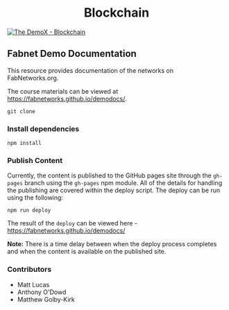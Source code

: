 
<h1 align="center">
Blockchain
</h1>

<p align="left">
    <a href="https://github.ibm.com/lucas/activation/LICENSE">
    <img src="https://img.shields.io/badge/license-Apache--2.0-blue.svg" alt="The DemoX - Blockchain" />
    </a>
</p>

## Fabnet Demo Documentation

This resource provides documentation of the networks on FabNetworks.org.

The course materials can be viewed at https://fabnetworks.github.io/demodocs/.


```
git clone
```

### Install dependencies

```
npm install
```

### Publish Content

Currently, the content is published to the GitHub pages site through the `gh-pages` branch
using the `gh-pages` npm module. All of the details for handling the publishing are covered within
the deploy script. The deploy can be run using the following:

```
npm run deploy
```

The result of the `deploy` can be viewed here - https://fabnetworks.github.io/demodocs/

**Note:** There is a time delay between when the deploy process completes and when the
content is available on the published site.

### Contributors

- Matt Lucas
- Anthony O'Dowd
- Matthew Golby-Kirk
